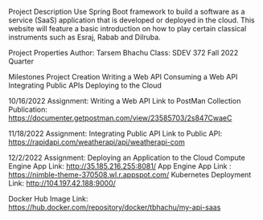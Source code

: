 Project Description
Use Spring Boot framework to build a software as a service (SaaS) application that 
is developed or deployed in the cloud. This website will feature a basic introduction 
on how to play certain classical instruments such as Esraj, Rabab and Dilruba.

Project Properties
Author: Tarsem Bhachu
Class: SDEV 372
Fall 2022 Quarter

Milestones
Project Creation
Writing a Web API
Consuming a Web API
Integrating Public APIs
Deploying to the Cloud

10/16/2022
Assignment: Writing a Web API
Link to PostMan Collection Publication: https://documenter.getpostman.com/view/23585703/2s847CwaeC

11/18/2022
Assignment: Integrating Public API
Link to Public API: https://rapidapi.com/weatherapi/api/weatherapi-com

12/2/2022
Assignment: Deploying an Application to the Cloud
Compute Engine App Link: http://35.185.216.255:8081/
App Engine App Link : https://nimble-theme-370508.wl.r.appspot.com/
Kubernetes Deployment Link: http://104.197.42.188:9000/

Docker Hub Image Link: https://hub.docker.com/repository/docker/tbhachu/my-api-saas
